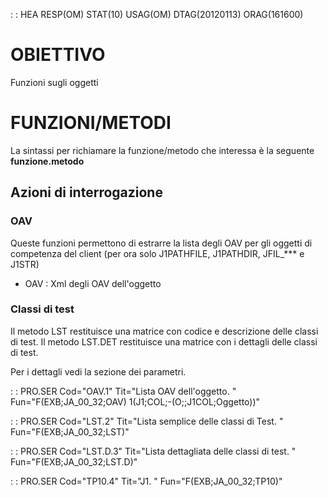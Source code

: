  :  : HEA RESP(OM) STAT(10) USAG(OM) DTAG(20120113) ORAG(161600)
# OBIETTIVO
Funzioni sugli oggetti

# FUNZIONI/METODI
La sintassi per richiamare la funzione/metodo che interessa è la seguente **funzione.metodo**

## Azioni di interrogazione
### OAV
Queste funzioni permettono di estrarre la lista degli OAV per gli oggetti di competenza del client (per ora solo J1PATHFILE, J1PATHDIR, JFIL_\*\*\* e J1STR)

- OAV :  Xml degli OAV dell'oggetto

### Classi di test
Il metodo LST restituisce una matrice con codice e descrizione delle classi di test.
Il metodo LST.DET restituisce una matrice con i dettagli delle classi di test.


Per i dettagli vedi la sezione dei parametri.

 :  : PRO.SER Cod="OAV.1" Tit="Lista OAV dell'oggetto. " Fun="F(EXB;JA_00_32;OAV) 1(J1;COL;-(O;;J1COL;Oggetto))"

 :  : PRO.SER Cod="LST.2" Tit="Lista semplice delle classi di Test. " Fun="F(EXB;JA_00_32;LST)"

 :  : PRO.SER Cod="LST.D.3" Tit="Lista dettagliata delle classi di test. " Fun="F(EXB;JA_00_32;LST.D)"

 :  : PRO.SER Cod="TP10.4" Tit="J1. " Fun="F(EXB;JA_00_32;TP10)"

